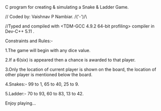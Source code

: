 
C program for creating & simulating a Snake & Ladder Game.

// Coded by: Vaishnav P Nambiar. /\('-')/\

//Typed and compiled with <TDM-GCC 4.9.2 64-bit profiling> compiler in Dev-C++ 5.11 .

Constraints and Rules:-

1.The game will begin with any dice value.

2.If a 6(six) is appeared then a chance is awarded to that player.

3.Only the location of current player is shown on the board, the location of other player is mentioned below the board.

4.Snakes:- 99 to 1, 65 to 40, 25 to 9.

5.Ladder:- 70 to 93, 60 to 83, 13 to 42.

Enjoy playing...
